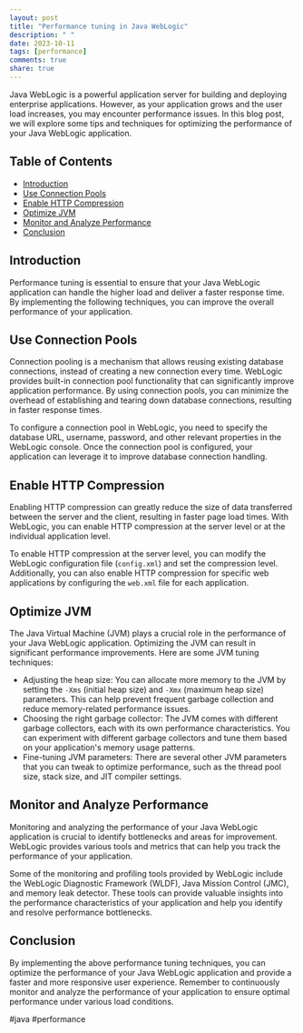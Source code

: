 ```yaml
---
layout: post
title: "Performance tuning in Java WebLogic"
description: " "
date: 2023-10-11
tags: [performance]
comments: true
share: true
---
```


Java WebLogic is a powerful application server for building and deploying enterprise applications. However, as your application grows and the user load increases, you may encounter performance issues. In this blog post, we will explore some tips and techniques for optimizing the performance of your Java WebLogic application.

## Table of Contents
- [Introduction](#introduction)
- [Use Connection Pools](#use-connection-pools)
- [Enable HTTP Compression](#enable-http-compression)
- [Optimize JVM](#optimize-jvm)
- [Monitor and Analyze Performance](#monitor-and-analyze-performance)
- [Conclusion](#conclusion)

## Introduction
Performance tuning is essential to ensure that your Java WebLogic application can handle the higher load and deliver a faster response time. By implementing the following techniques, you can improve the overall performance of your application.

## Use Connection Pools
Connection pooling is a mechanism that allows reusing existing database connections, instead of creating a new connection every time. WebLogic provides built-in connection pool functionality that can significantly improve application performance. By using connection pools, you can minimize the overhead of establishing and tearing down database connections, resulting in faster response times.

To configure a connection pool in WebLogic, you need to specify the database URL, username, password, and other relevant properties in the WebLogic console. Once the connection pool is configured, your application can leverage it to improve database connection handling.

## Enable HTTP Compression
Enabling HTTP compression can greatly reduce the size of data transferred between the server and the client, resulting in faster page load times. With WebLogic, you can enable HTTP compression at the server level or at the individual application level.

To enable HTTP compression at the server level, you can modify the WebLogic configuration file (`config.xml`) and set the compression level. Additionally, you can also enable HTTP compression for specific web applications by configuring the `web.xml` file for each application.

## Optimize JVM
The Java Virtual Machine (JVM) plays a crucial role in the performance of your Java WebLogic application. Optimizing the JVM can result in significant performance improvements. Here are some JVM tuning techniques:

- Adjusting the heap size: You can allocate more memory to the JVM by setting the `-Xms` (initial heap size) and `-Xmx` (maximum heap size) parameters. This can help prevent frequent garbage collection and reduce memory-related performance issues.
- Choosing the right garbage collector: The JVM comes with different garbage collectors, each with its own performance characteristics. You can experiment with different garbage collectors and tune them based on your application's memory usage patterns.
- Fine-tuning JVM parameters: There are several other JVM parameters that you can tweak to optimize performance, such as the thread pool size, stack size, and JIT compiler settings.

## Monitor and Analyze Performance
Monitoring and analyzing the performance of your Java WebLogic application is crucial to identify bottlenecks and areas for improvement. WebLogic provides various tools and metrics that can help you track the performance of your application.

Some of the monitoring and profiling tools provided by WebLogic include the WebLogic Diagnostic Framework (WLDF), Java Mission Control (JMC), and memory leak detector. These tools can provide valuable insights into the performance characteristics of your application and help you identify and resolve performance bottlenecks.

## Conclusion
By implementing the above performance tuning techniques, you can optimize the performance of your Java WebLogic application and provide a faster and more responsive user experience. Remember to continuously monitor and analyze the performance of your application to ensure optimal performance under various load conditions.

#java #performance